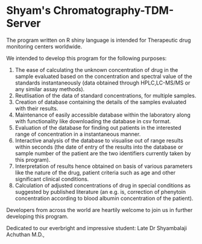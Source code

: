 # Shyam's Chromatography-TDM-Server

The program written on R shiny language is intended for Therapeutic drug monitoring centers worldwide. 

We intended to develop this program for the following purposes:

1) The ease of calculating the unknown concentration of drug in the sample evaluated based on the concentration and spectral value of the standards instantaneously (data obtained through HPLC,LC-MS/MS or any similar assay methods). 
2) Reutlisation of the data of standard concentrations, for multiple samples. 
3) Creation of database containing the details of the samples evaluated with their results.
4) Maintenance of easily accessible database within the laboratory along with functionality like downloading the database in csv format. 
5) Evaluation of the database for finding out patients in the interested range of concentration in a instantaneous manner. 
6) Interactive analysis of the database to visualise out of range results within seconds (the date of entry of the results into the database or sample number of the patient are the two identifiers currently taken by this program). 
7) Interpretation of results hence obtained on basis of various parameters like the nature of the drug, patient criteria such as age and other significant clinical conditions. 
8) Calculation of adjusted concentrations of drug in special conditions as suggested by published literature (an e.g. is, correction of phenytoin concentration according to blood albumin concentration of the patient).

Developers from across the world are heartily welcome to join us in further developing this program. 

Dedicated to our everbright and impressive student: Late Dr Shyambalaji Achuthan M.D.,


